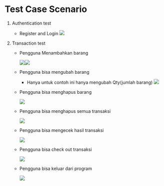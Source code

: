 # Test Case Scenario
1. Authentication test
    - Register and Login
    ![](login-register.png)

2. Transaction test
    - Pengguna Menambahkan barang

        ![](pilihan1.png)![](pilihan1.png)

    - Pengguna bisa mengubah barang
       - Hanya untuk contoh ini hanya mengubah Qty(jumlah barang)
        ![](pilihan2.png)

    - Pengguna bisa menghapus barang

        ![](pilihan3.png)

    - Pengguna bisa menghapus semua transaksi

        ![](pilihan4.png)

    - Pengguna bisa mengecek hasil transaksi
    
        ![](pilihan5.png)

    - Pengguna bisa check out transaksi 

        ![](pilihan6.png)


    - Pengguna bisa keluar dari program

        ![](pilihan8.png)
